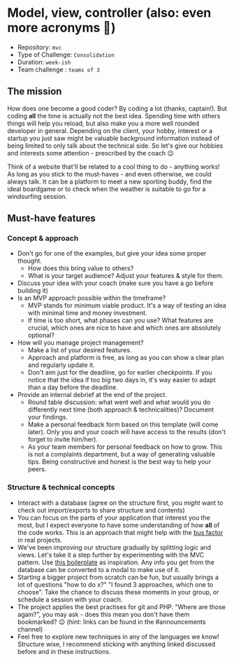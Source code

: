 # Model, view, controller (also: even more acronyms 🤔)

- Repository: `mvc`
- Type of Challenge: `Consolidation`
- Duration: `week-ish`
- Team challenge : `teams of 3`

## The mission
How does one become a good coder? By coding a lot (thanks, captain!).
But coding **all** the time is actually not the best idea.
Spending time with others things will help you reload, but also make you a more well rounded developer in general.
Depending on the client, your hobby, interest or a startup you just saw might be valuable background information instead of being limited to only talk about the technical side.
So let's give our hobbies and interests some attention - prescribed by the coach 😉

Think of a website that'll be related to a cool thing to do - anything works! As long as you stick to the must-haves - and even otherwise, we could always talk.
It can be a platform to meet a new sporting buddy, find the ideal boardgame or to check when the weather is suitable to go for a windsurfing session.

## Must-have features

### Concept & approach
- Don't go for one of the examples, but give your idea some proper thought.
    - How does this bring value to others?
    - What is your target audience? Adjust your features & style for them.
- Discuss your idea with your coach (make sure you have a go before building it)
- Is an MVP approach possible within the timeframe?
    - MVP stands for minimum viable product. It's a way of testing an idea with minimal time and money investment.
    - If time is too short, what phases can you use? What features are crucial, which ones are nice to have and which ones are absolutely optional?
- How will you manage project management?
    - Make a list of your desired features.
    - Approach and platform is free, as long as you can show a clear plan and regularly update it.
    - Don't aim just for the deadline, go for earlier checkpoints. If you notice that the idea if too big two days in, it's way easier to adapt than a day before the deadline.
- Provide an internal debrief at the end of the project.
    - Round table discussion: what went well and what would you do differently next time (both approach & technicalities)? Document your findings.
    - Make a personal feedback form based on this template (will come later). Only you and your coach will have access to the results (don't forget to invite him/her).
    - As your team members for personal feedback on how to grow. This is not a complaints department, but a way of generating valuable tips. Being constructive and honest is the best way to help your peers.

### Structure & technical concepts
- Interact with a database (agree on the structure first, you *might* want to check out import/exports to share structure and contents)
- You can focus on the parts of your application that interest you the most, but I expect everyone to have some understanding of how **all** of the code works. This is an approach that might help with the [bus factor](https://medium.com/tech-tajawal/the-bus-factor-6ea1a3ede6bd) in real projects.
- We've been improving our structure gradually by splitting logic and views. Let's take it a step further by experimenting with the MVC pattern. Use [this boilerplate](https://github.com/becodeorg/php-mvc-boilerplate) as inspiration. Any info you get from the database can be converted to a modal to make use of it.
- Starting a bigger project from scratch can be fun, but usually brings a lot of questions "how to do x?" "I found 3 approaches, which one to choose". Take the chance to discuss these moments in your group, or schedule a session with your coach.
- The project applies the best practises for git and PHP. "Where are those again?", you may ask - does this mean you don't have them bookmarked? 😉 (hint: links can be found in the #announcements channel)
- Feel free to explore new techniques in any of the languages we know! Structure wise, I recommend sticking with anything linked discussed before and in these instructions.

